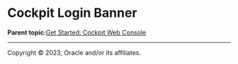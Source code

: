 # Cockpit Login Banner

**Parent topic:**[Get Started: Cockpit Web Console](../topics/cockpit-install.md)

---

Copyright © 2023, Oracle and/or its affiliates.

